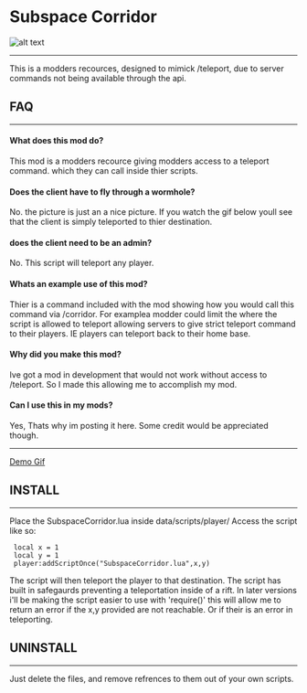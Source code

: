 # Subspace Corridor

![alt text](http://imgur.com/QjimETA.png)
___
This is a modders recources, designed to mimick /teleport, due to server commands not being available through the api.


## FAQ
___
#### What does this mod do?
   This mod is a modders recource giving modders access to a teleport command. which they can call inside thier scripts.
            
#### Does the client have to fly through a wormhole?
   No. the picture is just an a nice picture. If you watch the gif below youll see that the client is simply teleported to thier destination.
   
#### does the client need to be an admin?
   No. This script will teleport any player.
   
#### Whats an example use of this mod?
   Thier is a command included with the mod showing how you would call this command via /corridor. For examplea modder could limit the where the script is allowed to teleport allowing servers to give strict teleport command to their players. IE players can teleport back to their home base.
   
#### Why did you make this mod?
   Ive got a mod in development that would not work without access to /teleport. So I made this allowing me to accomplish my mod.
   
#### Can I use this in my mods?
   Yes, Thats why im posting it here. Some credit would be appreciated though.
___   

[Demo Gif](http://i.imgur.com/crwVmq9.gifv)



## INSTALL
___
Place the SubspaceCorridor.lua inside data/scripts/player/
Access the script like so: 
     
     local x = 1
     local y = 1
     player:addScriptOnce("SubspaceCorridor.lua",x,y)
     
The script will then teleport the player to that destination.
The script has built in safegaurds preventing a teleportation inside of a rift.
In later versions i'll be making the script easier to use with 'require()' this will allow me to return an error if the x,y provided are not reachable. Or if their is an error in teleporting.

## UNINSTALL
___
Just delete the files, and remove refrences to them out of your own scripts.
